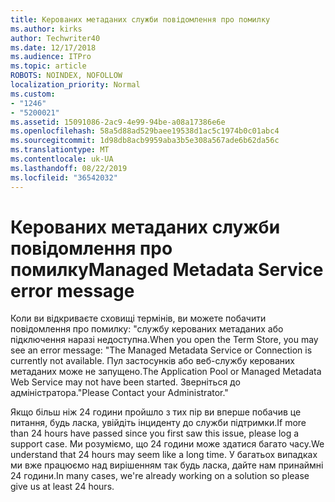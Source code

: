 ```yaml
---
title: Керованих метаданих служби повідомлення про помилку
ms.author: kirks
author: Techwriter40
ms.date: 12/17/2018
ms.audience: ITPro
ms.topic: article
ROBOTS: NOINDEX, NOFOLLOW
localization_priority: Normal
ms.custom:
- "1246"
- "5200021"
ms.assetid: 15091086-2ac9-4e99-94be-a08a17386e6e
ms.openlocfilehash: 58a5d88ad529baee19538d1ac5c1974b0c01abc4
ms.sourcegitcommit: 1d98db8acb9959aba3b5e308a567ade6b62da56c
ms.translationtype: MT
ms.contentlocale: uk-UA
ms.lasthandoff: 08/22/2019
ms.locfileid: "36542032"
---
```

# <a name="managed-metadata-service-error-message"></a><span data-ttu-id="ff1b9-102">Керованих метаданих служби повідомлення про помилку</span><span class="sxs-lookup"><span data-stu-id="ff1b9-102">Managed Metadata Service error message</span></span>

<span data-ttu-id="ff1b9-103">Коли ви відкриваєте сховищі термінів, ви можете побачити повідомлення про помилку: "службу керованих метаданих або підключення наразі недоступна.</span><span class="sxs-lookup"><span data-stu-id="ff1b9-103">When you open the Term Store, you may see an error message: "The Managed Metadata Service or Connection is currently not available.</span></span> <span data-ttu-id="ff1b9-104">Пул застосунків або веб-службу керованих метаданих може не запущено.</span><span class="sxs-lookup"><span data-stu-id="ff1b9-104">The Application Pool or Managed Metadata Web Service may not have been started.</span></span> <span data-ttu-id="ff1b9-105">Зверніться до адміністратора."</span><span class="sxs-lookup"><span data-stu-id="ff1b9-105">Please Contact your Administrator."</span></span>
  
<span data-ttu-id="ff1b9-106">Якщо більш ніж 24 години пройшло з тих пір ви вперше побачив це питання, будь ласка, увійдіть інциденту до служби підтримки.</span><span class="sxs-lookup"><span data-stu-id="ff1b9-106">If more than 24 hours have passed since you first saw this issue, please log a support case.</span></span> <span data-ttu-id="ff1b9-107">Ми розуміємо, що 24 години може здатися багато часу.</span><span class="sxs-lookup"><span data-stu-id="ff1b9-107">We understand that 24 hours may seem like a long time.</span></span> <span data-ttu-id="ff1b9-108">У багатьох випадках ми вже працюємо над вирішенням так будь ласка, дайте нам принаймні 24 години.</span><span class="sxs-lookup"><span data-stu-id="ff1b9-108">In many cases, we're already working on a solution so please give us at least 24 hours.</span></span>
  